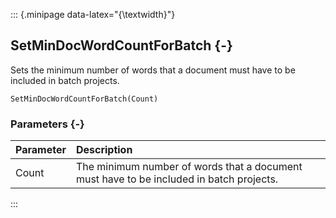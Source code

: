 ::: {.minipage data-latex="{\textwidth}"}
## SetMinDocWordCountForBatch {-}

Sets the minimum number of words that a document must have to be included in batch projects.

```{sql}
SetMinDocWordCountForBatch(Count)
```

### Parameters {-}

**Parameter** | **Description**
| :-- | :-- |
Count | The minimum number of words that a document must have to be included in batch projects.
:::
